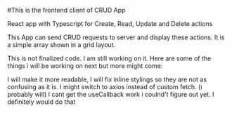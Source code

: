 #This is the frontend client of CRUD App

React app with Typescript for Create, Read, Update and Delete actions

This App can send CRUD requests to server and display these actions. It is a simple array shown in a grid layout. 

This is not finalized code. I am still working on it. Here are some of the things i will be working on next but more might come:

I will make it more readable,
I will fix inline stylings so they are not as confusing as it is.
I might switch to axios instead of custom fetch. (ı probably will)
I cant get the useCallback work i coulnd't figure out yet. I definitely would do  that
